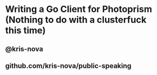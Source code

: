 # Writing a Go Client for Photoprism (Nothing to do with a clusterfuck this time)
## @kris-nova
## github.com/kris-nova/public-speaking


